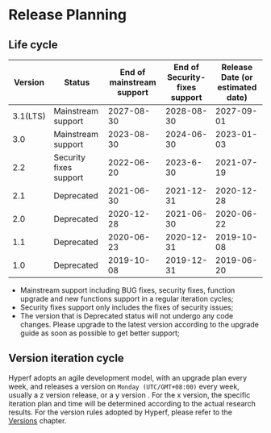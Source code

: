 # Release Planning

## Life cycle

| Version  | Status                 | End of mainstream support | End of Security-fixes support | Release Date (or estimated date) |
|----------|------------------------|---------------------------|-------------------------------|----------------------------------|
| 3.1(LTS) | Mainstream support     | 2027-08-30                | 2028-08-30                    | 2027-09-01                       |
| 3.0      | Mainstream support     | 2023-08-30                | 2024-06-30                    | 2023-01-03                       |
| 2.2      | Security fixes support | 2022-06-20                | 2023-6-30                     | 2021-07-19                       |
| 2.1      | Deprecated             | 2021-06-30                | 2021-12-31                    | 2020-12-28                       |
| 2.0      | Deprecated             | 2020-12-28                | 2021-06-30                    | 2020-06-22                       |
| 1.1      | Deprecated             | 2020-06-23                | 2020-12-31                    | 2019-10-08                       |
| 1.0      | Deprecated             | 2019-10-08                | 2019-12-31                    | 2019-06-20                       |

* Mainstream support including BUG fixes, security fixes, function upgrade and new functions support in a regular iteration cycles;
* Security fixes support only includes the fixes of security issues;
* The version that is Deprecated status will not undergo any code changes. Please upgrade to the latest version according to the upgrade guide as soon as possible to get better support;


## Version iteration cycle

Hyperf adopts an agile development model, with an upgrade plan every week, and releases a version on `Monday (UTC/GMT+08:00)` every week, usually a z version release, or a y version . For the x version, the specific iteration plan and time will be determined according to the actual research results.
For the version rules adopted by Hyperf, please refer to the [Versions](en/versions.md) chapter.
